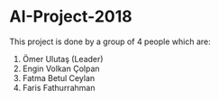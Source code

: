 # AI-Project-2018

This project is done by a group of 4 people which are:
1. Ömer Ulutaş (Leader)
2. Engin Volkan Çolpan
3. Fatma Betul Ceylan
4. Faris Fathurrahman
